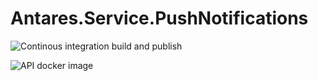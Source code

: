 # Antares.Service.PushNotifications

![Continous integration build and publish](https://github.com/swisschain/Antares.Service.PushNotifications/workflows/Continous%20integration%20build%20and%20publish/badge.svg)

![API docker image](https://img.shields.io/docker/v/swisschains/pushnotifications.service?sort=semver)

